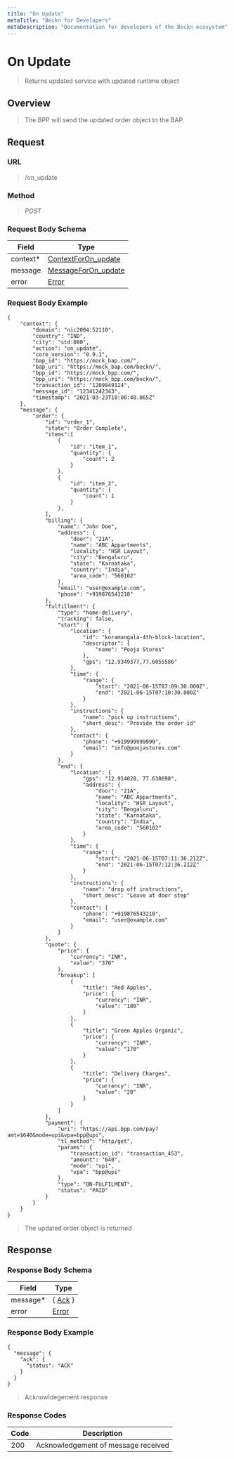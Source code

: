```yaml
---
title: "On Update"
metaTitle: "Beckn for Developers"
metaDescription: "Documentation for developers of the Beckn ecosystem"
---
```


On Update
===================

>   Returns updated service with updated runtime object

Overview
--------

>   The BPP will send the updated order object to the BAP.

Request
-------

### URL

>   /on_update

### Method

>  *POST*

### Request Body Schema

|**Field**|**Type**|
|---------|--------|
|context*|[ContextForOn_update](/Core/01_Transaction%20Layer%20Specification/Latest/Schema%20Reference/contextforon_update)|
|message| [MessageForOn_update](/Core/01_Transaction%20Layer%20Specification/Latest/Schema%20Reference/messageforon_update) |
|error| [Error](/Core/01_Transaction%20Layer%20Specification/Latest/Schema%20Reference/error) |

### Request Body Example

```
{
    "context": {
        "domain": "nic2004:52110",
        "country": "IND",
        "city": "std:080",
        "action": "on_update",
        "core_version": "0.9.1",
        "bap_id": "https://mock_bap.com/",
        "bap_uri": "https://mock_bap.com/beckn/",
        "bpp_id": "https://mock_bpp.com/",
        "bpp_uri": "https://mock_bpp.com/beckn/",
        "transaction_id": "1209849124",
        "message_id": "12341242343",
        "timestamp": "2021-03-23T10:00:40.065Z"
    },
    "message": {
        "order": {
            "id": "order_1",
            "state": "Order Complete",
            "items":[
                {
                    "id": "item_1",
                    "quantity": {
                        "count": 2
                    }
                },
                {
                    "id": "item_2",
                    "quantity": {
                        "count": 1
                    }
                },
            ],
            "billing": {
                "name": "John Doe",
                "address": {
                    "door": "21A",
                    "name": "ABC Appartments",
                    "locality": "HSR Layout",
                    "city": "Bengaluru",
                    "state": "Karnataka",
                    "country": "India",
                    "area_code": "560102"
                },
                "email": "user@example.com",
                "phone": "+919876543210"
            },
            "fulfillment": {
                "type": "home-delivery",
                "tracking": false,
                "start": {
                    "location": {
                        "id": "koramangala-4th-block-location",
                        "descriptor": {
                            "name": "Pooja Stores"
                        },
                        "gps": "12.9349377,77.6055586"
                    },
                    "time": {
                        "range": {
                            "start": "2021-06-15T07:09:30.000Z",
                            "end": "2021-06-15T07:10:30.000Z"
                        }
                    },
                    "instructions": {
                        "name": "pick up instructions",
                        "short_desc": "Provide the order id"
                    },
                    "contact": {
                        "phone": "+919999999999",
                        "email": "info@poojastores.com"
                    }
                },
                "end": {
                    "location": {
                        "gps": "12.914028, 77.638698",
                        "address": {
                            "door": "21A",
                            "name": "ABC Appartments",
                            "locality": "HSR Layout",
                            "city": "Bengaluru",
                            "state": "Karnataka",
                            "country": "India",
                            "area_code": "560102"
                        }
                    },
                    "time": {
                        "range": {
                            "start": "2021-06-15T07:11:36.212Z",
                            "end": "2021-06-15T07:12:36.212Z"
                        }
                    },
                    "instructions": {
                        "name": "drop off instructions",
                        "short_desc": "Leave at door step"
                    },
                    "contact": {
                        "phone": "+919876543210",
                        "email": "user@example.com"
                    }
                }
            },
            "quote": {
                "price": {
                    "currency": "INR",
                    "value": "370"
                },
                "breakup": [
                    {
                        "title": "Red Apples",
                        "price": {
                            "currency": "INR",
                            "value": "180"
                        }
                    },
                    {
                        "title": "Green Apples Organic",
                        "price": {
                            "currency": "INR",
                            "value": "170"
                        }
                    },
                    {
                        "title": "Delivery Charges",
                        "price": {
                            "currency": "INR",
                            "value": "20"
                        }
                    }
                ]
            },
            "payment": {
                "uri": "https://api.bpp.com/pay?amt=$640&mode=upi&vpa=bpp@upi",
                "tl_method": "http/get",
                "params": {
                    "transaction_id": "transaction_453",
                    "amount": "640",
                    "mode": "upi",
                    "vpa": "bpp@upi"
                },
                "type": "ON-FULFILMENT",
                "status": "PAID"
            }
        }
    }
}
```

>   The updated order object is returned

Response
--------

### Response Body Schema

|**Field**|**Type**|
|---------|--------|
|message*|{ [Ack](/Core/01_Transaction%20Layer%20Specification/Latest/Schema%20Reference/ack) }|
|error| [Error](/Core/01_Transaction%20Layer%20Specification/Latest/Schema%20Reference/error) |

### Response Body Example

```
{
  "message": {
    "ack": {
      "status": "ACK"
    }
  }
}
```

> Acknowldegement response

### Response Codes

| **Code**       | **Description** |
|----------------|-----------------|
| 200 | Acknowledgement of message received   |